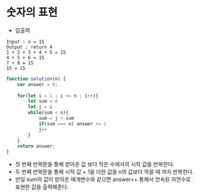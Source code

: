 # 숫자의 표현
- 입출력
```
Input : n = 15 
Output : return 4
1 + 2 + 3 + 4 + 5 = 15
4 + 5 + 6 = 15
7 + 8 = 15
15 = 15
```
```javascript
function solution(n) {
    var answer = 0;
    
    for(let i = 1 ; i <= n ; i++){
        let sum = 0
        let j = i
        while(sum < n){
            sum = j + sum
            if(sum === n) answer += 1
            j++
        }
    }
    return answer;
}
```

- 첫 번째 반복문을 통해 받아온 값 보다 작은 수에서의 시작 값을 반복한다.
- 두 번째 반복문을 통해 시작 값 + 1을 더한 값을 n의 값보다 작을 때 까지 반복한다.
- 만일 sum의 값이 받아온 매개변수와 같으면 answer++ 통해서 연속된 자연수로 표현한 값을 출력해준다.
